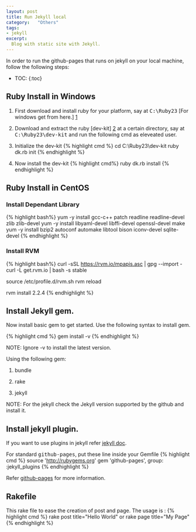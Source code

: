 ```yaml
---
layout: post
title: Run Jekyll local
category:	"Others"
tags:
- jekyll
excerpt:
  Blog with static site with Jekyll.
---
```

In order to run the github-pages that runs on jekyll on your local machine, follow the following steps:

* TOC:
{:toc}

## Ruby Install in Windows
1.  First download and install ruby for your platform, say at <kbd>C:\Ruby23</kbd>
[For windows get from here.] [1]

2.  Download and extract the ruby [dev-kit] [2] at a certain directory, say at <kbd>C:\Ruby23\dev-kit</kbd> and run the following cmd as eleveated user.

3.  Initialize the dev-kit
{% highlight cmd %}
cd C:\\Ruby23\\dev-kit
ruby dk.rb init
{% endhighlight %}

4. Now install the dev-kit
{% highlight cmd%}
ruby dk.rb install
{% endhighlight %}

## Ruby Install in CentOS
### Install Dependant Library
{% highlight bash%}
yum -y install gcc-c++ patch readline readline-devel zlib zlib-devel
yum -y install libyaml-devel libffi-devel openssl-devel make
yum -y install bzip2 autoconf automake libtool bison iconv-devel sqlite-devel
{% endhighlight %}

### Install RVM
{% highlight bash%}
curl -sSL https://rvm.io/mpapis.asc | gpg --import -
curl -L get.rvm.io | bash -s stable

source /etc/profile.d/rvm.sh
rvm reload

rvm install 2.2.4
{% endhighlight %}

##  Install Jekyll gem.
Now install basic gem to get started. Use the following syntax to install gem.

{% highlight cmd %}
gem install <gem-name> -v <version>
{% endhighlight %}

<div class="well note">
  NOTE: Ignore -v to install the latest version.
</div>

Using the following gem:
1.  bundle

2.  rake

3.  jekyll

<div class="well note">
  NOTE: For the jekyll check the Jekyll version supported by the github and install it.
</div>

## Install jekyll plugin.
If you want to use plugins in jekyll refer [jekyll doc][3].

For standard <kbd>github-pages</kbd>, put these line inside your Gemfile
{% highlight cmd %}
source 'http://rubygems.org'
gem 'github-pages', group: :jekyll_plugins
{% endhighlight %}

Refer [github-pages][4] for more information.

## Rakefile
This rake file to ease the creation of post and page. The usage is :
{% highlight cmd %}
rake post title="Hello World"
or
rake page title="My Page"
{% endhighlight %}

<pre
  class="language-ruby"
  data-jsonp="https://api.github.com/repos/ningthoujam-lokhendro/ningthoujam-lokhendro.github.io/contents/Rakefile">
</pre>

[1]:  http://rubyinstaller.org/downloads/
[2]:  http://rubyinstaller.org/downloads/
[3]:  http://jekyllrb.com/docs/plugins/
[4]:  https://pages.github.com/versions/
